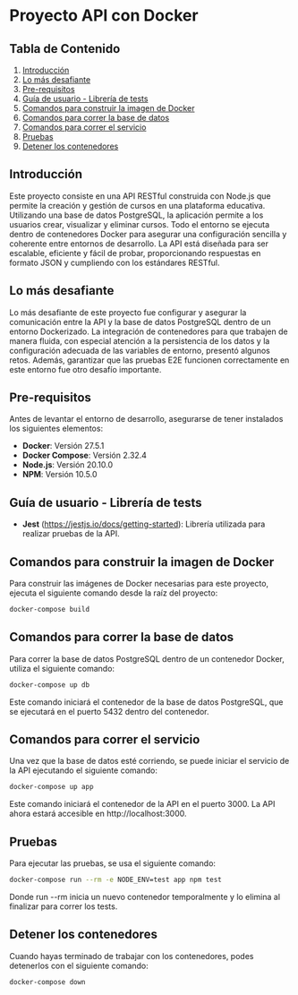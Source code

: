 # Proyecto API con Docker

## Tabla de Contenido

1. [Introducción](#introducción)
2. [Lo más desafiante](#lo-más-desafiante)
3. [Pre-requisitos](#pre-requisitos)
4. [Guía de usuario - Librería de tests](#guía-de-usuario---librería-de-tests)
5. [Comandos para construir la imagen de Docker](#comandos-para-construir-la-imagen-de-docker)
6. [Comandos para correr la base de datos](#comandos-para-correr-la-base-de-datos)
7. [Comandos para correr el servicio](#comandos-para-correr-el-servicio)
8. [Pruebas](#pruebas)
9. [Detener los contenedores](#detener-los-contenedores)

## Introducción

Este proyecto consiste en una API RESTful construida con Node.js que permite la creación y gestión de cursos en una plataforma educativa. Utilizando una base de datos PostgreSQL, la aplicación permite a los usuarios crear, visualizar y eliminar cursos. Todo el entorno se ejecuta dentro de contenedores Docker para asegurar una configuración sencilla y coherente entre entornos de desarrollo. La API está diseñada para ser escalable, eficiente y fácil de probar, proporcionando respuestas en formato JSON y cumpliendo con los estándares RESTful.

## Lo más desafiante

Lo más desafiante de este proyecto fue configurar y asegurar la comunicación entre la API y la base de datos PostgreSQL dentro de un entorno Dockerizado. La integración de contenedores para que trabajen de manera fluida, con especial atención a la persistencia de los datos y la configuración adecuada de las variables de entorno, presentó algunos retos. Además, garantizar que las pruebas E2E funcionen correctamente en este entorno fue otro desafío importante.

## Pre-requisitos

Antes de levantar el entorno de desarrollo, asegurarse de tener instalados los siguientes elementos:

- **Docker**: Versión 27.5.1
- **Docker Compose**: Versión 2.32.4
- **Node.js**: Versión 20.10.0
- **NPM**: Versión 10.5.0

## Guía de usuario - Librería de tests
- **Jest** (https://jestjs.io/docs/getting-started): Librería utilizada para realizar pruebas de la API.

## Comandos para construir la imagen de Docker

Para construir las imágenes de Docker necesarias para este proyecto, ejecuta el siguiente comando desde la raíz del proyecto:

```bash
docker-compose build
```

## Comandos para correr la base de datos

Para correr la base de datos PostgreSQL dentro de un contenedor Docker, utiliza el siguiente comando:

```bash
docker-compose up db
```
Este comando iniciará el contenedor de la base de datos PostgreSQL, que se ejecutará en el puerto 5432 dentro del contenedor.


## Comandos para correr el servicio

Una vez que la base de datos esté corriendo, se puede iniciar el servicio de la API ejecutando el siguiente comando:

```bash
docker-compose up app
```

Este comando iniciará el contenedor de la API en el puerto 3000. La API ahora estará accesible en http://localhost:3000.

## Pruebas

Para ejecutar las pruebas, se usa el siguiente comando:

```bash
docker-compose run --rm -e NODE_ENV=test app npm test
```
Donde run --rm inicia un nuevo contenedor temporalmente y lo elimina al finalizar para correr los tests.

## Detener los contenedores

Cuando hayas terminado de trabajar con los contenedores, podes detenerlos con el siguiente comando:

```bash
docker-compose down
```